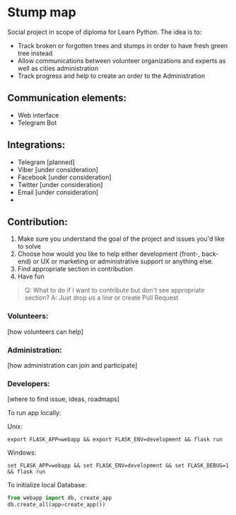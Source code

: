 # Stump map

Social project in scope of diploma for Learn Python.
The idea is to:

 - Track broken or forgotten trees and stumps in order to have fresh green tree instead
 - Allow communications between volunteer organizations and experts as well as cities administration
 - Track progress and help to create an order to the Administration

## Communication elements:
* Web interface
* Telegram Bot
	
## Integrations:
* Telegram [planned]
* Viber [under consideration]
* Facebook [under consideration]
* Twitter [under consideration]
* Email [under consideration]
* 
## Contribution:
 1. Make sure you understand the goal of the project and issues you'd like to solve
 2. Choose how would you like to help either development (front-, back-end) or UX or marketing or administrative support or anything else. 
 3. Find appropriate section in contribution 
 4. Have fun 

>Q: What to do if I want to contribute but don't see appropriate section?
A: Just drop us a line or create Pull Request 

### Volunteers:
[how volunteers can help]
### Administration:
[how administration can join and participate]
### Developers:
[where to find issue, ideas, roadmaps]

To run app locally:

Unix:
```
export FLASK_APP=webapp && export FLASK_ENV=development && flask run
```
Windows:
```
set FLASK_APP=webapp && set FLASK_ENV=development && set FLASK_DEBUG=1 && flask run
```

To initialize local Database:
```python
from webapp import db, create_app
db.create_all(app=create_app())
```